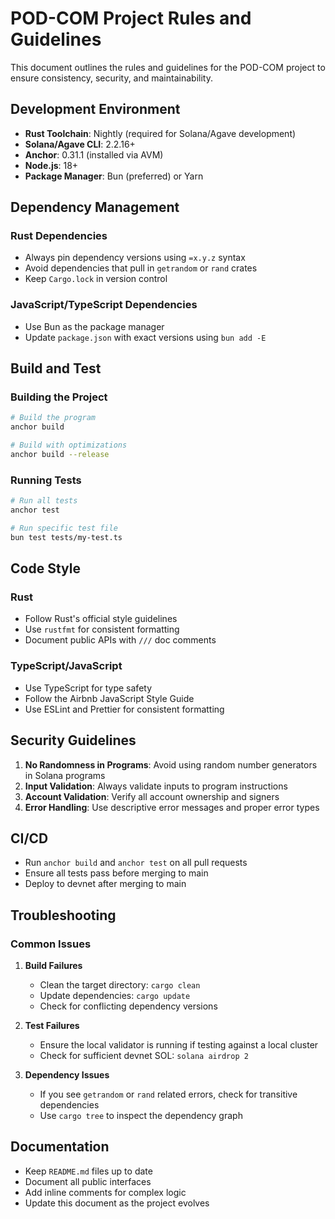 # POD-COM Project Rules and Guidelines

This document outlines the rules and guidelines for the POD-COM project to ensure consistency, security, and maintainability.

## Development Environment

- **Rust Toolchain**: Nightly (required for Solana/Agave development)
- **Solana/Agave CLI**: 2.2.16+
- **Anchor**: 0.31.1 (installed via AVM)
- **Node.js**: 18+
- **Package Manager**: Bun (preferred) or Yarn

## Dependency Management

### Rust Dependencies
- Always pin dependency versions using `=x.y.z` syntax
- Avoid dependencies that pull in `getrandom` or `rand` crates
- Keep `Cargo.lock` in version control

### JavaScript/TypeScript Dependencies
- Use Bun as the package manager
- Update `package.json` with exact versions using `bun add -E`

## Build and Test

### Building the Project
```bash
# Build the program
anchor build

# Build with optimizations
anchor build --release
```

### Running Tests
```bash
# Run all tests
anchor test

# Run specific test file
bun test tests/my-test.ts
```

## Code Style

### Rust
- Follow Rust's official style guidelines
- Use `rustfmt` for consistent formatting
- Document public APIs with `///` doc comments

### TypeScript/JavaScript
- Use TypeScript for type safety
- Follow the Airbnb JavaScript Style Guide
- Use ESLint and Prettier for consistent formatting

## Security Guidelines

1. **No Randomness in Programs**: Avoid using random number generators in Solana programs
2. **Input Validation**: Always validate inputs to program instructions
3. **Account Validation**: Verify all account ownership and signers
4. **Error Handling**: Use descriptive error messages and proper error types

## CI/CD

- Run `anchor build` and `anchor test` on all pull requests
- Ensure all tests pass before merging to main
- Deploy to devnet after merging to main

## Troubleshooting

### Common Issues

1. **Build Failures**
   - Clean the target directory: `cargo clean`
   - Update dependencies: `cargo update`
   - Check for conflicting dependency versions

2. **Test Failures**
   - Ensure the local validator is running if testing against a local cluster
   - Check for sufficient devnet SOL: `solana airdrop 2`

3. **Dependency Issues**
   - If you see `getrandom` or `rand` related errors, check for transitive dependencies
   - Use `cargo tree` to inspect the dependency graph

## Documentation

- Keep `README.md` files up to date
- Document all public interfaces
- Add inline comments for complex logic
- Update this document as the project evolves
